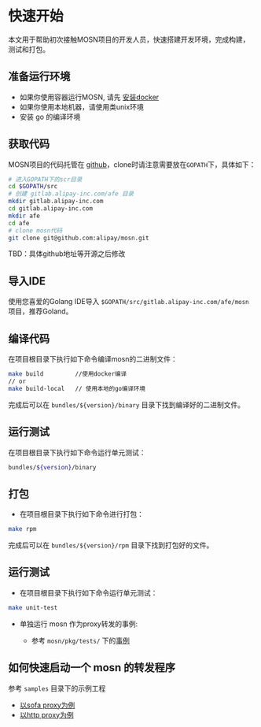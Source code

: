# 快速开始

本文用于帮助初次接触MOSN项目的开发人员，快速搭建开发环境，完成构建，测试和打包。

## 准备运行环境

+ 如果你使用容器运行MOSN, 请先 [安装docker](https://docs.docker.com/install/)
+ 如果你使用本地机器，请使用类unix环境
+ 安装 go 的编译环境 

## 获取代码

MOSN项目的代码托管在 [github](https://github.com/alipay/mosn)，clone时请注意需要放在`GOPATH`下，具体如下：

```bash
# 进入GOPATH下的scr目录
cd $GOPATH/src
# 创建 gitlab.alipay-inc.com/afe 目录
mkdir gitlab.alipay-inc.com
cd gitlab.alipay-inc.com
mkdir afe
cd afe
# clone mosn代码
git clone git@github.com:alipay/mosn.git
```

TBD：具体github地址等开源之后修改

## 导入IDE

使用您喜爱的Golang IDE导入 `$GOPATH/src/gitlab.alipay-inc.com/afe/mosn` 项目，推荐Goland。

## 编译代码

在项目根目录下执行如下命令编译mosn的二进制文件：

```bash
make build         //使用docker编译
// or
make build-local   // 使用本地的go编译环境
```

完成后可以在 `bundles/${version}/binary` 目录下找到编译好的二进制文件。


## 运行测试

在项目根目录下执行如下命令运行单元测试：

```bash
bundles/${version}/binary
```

## 打包

+ 在项目根目录下执行如下命令进行打包：

```bash
make rpm
```

完成后可以在 `bundles/${version}/rpm` 目录下找到打包好的文件。


## 运行测试

+ 在项目根目录下执行如下命令运行单元测试：

```bash
make unit-test
```

+ 单独运行 mosn 作为proxy转发的事例:

  + 参考 ``mosn/pkg/tests/`` 下的[事例](./RunMosnTests.md)
 
## 如何快速启动一个 mosn 的转发程序

参考 ``samples`` 目录下的示例工程

+ [以sofa proxy为例](./RunMosnSofaProxy.md)
+ [以http proxy为例](./RunMosnHttpProxy.md)
